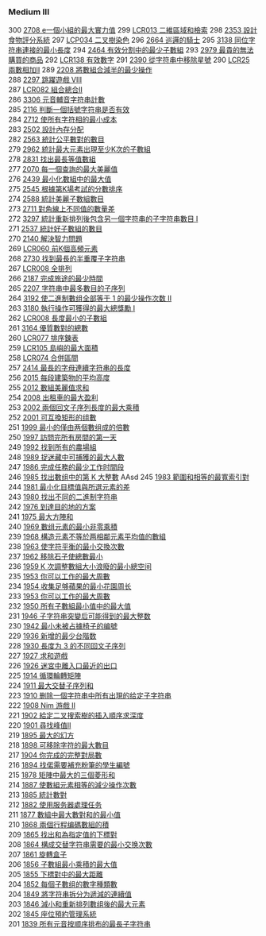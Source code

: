 ### Medium III

300 [2708 e一個小組的最大實力值](./Medium/2708.md)
299 [LCR013 二維區域和檢索](./Medium/LCR013.md)
298 [2353 設計食物評分系統](./Medium/2353.md)
297 [LCP034 二叉樹染色](./Medium/LCP034.md)
296 [2664 巡邏的騎士](./Medium/2664.md)
295 [3138 同位字符串連接的最小長度](./Medium/3138.md)
294 [2464 有效分割中的最少子數組](./Medium/2464.md)
293 [2979 最貴的無法購買的商品](./Medium/2979.md)
292 [LCR138 有效數字](./Medium/LCR138.md)
291 [2390 從字符串中移除星號](./Medium/2390.md)
290 [LCR25 兩數相加II](./Medium/LCR025.md)
289 [2208 將數組合減半的最少操作](./Medium/2208.md)  
288 [2297 跳躍遊戲 VIII](./Medium/2297.md)  
287 [LCR082 組合總合II](./Medium/LCR082.md)  
286 [3306 元音輔音字符串計數](./Medium/3306.md)  
285 [2116 判斷一個括號字符串是否有效](./Medium/2116.md)  
284 [2712 使所有字符相的最小成本](./Medium/2712.md)  
283 [2502 設計內存分配](./Medium/2502.md)  
282 [2563 統計公平數對的數目](./Medium/2563.md)  
279 [2962 統計最大元素出現至少K次的子數組](./Medium/2962.md)  
278 [2831 找出最長等值數組](./Medium/2831.md)  
277 [2070 每一個查詢的最大美麗值](./Medium/2070.md)  
276 [2439 最小化數組中的最大值](./Medium/2439.md)  
275 [2545 根據第K場考試的分數排序](./Medium/2545.md)  
274 [2588 統計美麗子數組數目](./Medium/2588.md)  
273 [2711 對角線上不同值的數量差](./Medium/2711.md)  
272 [3297 統計重新排列後包含另一個字符串的子字符串數目 I](./Medium/3297.md)  
271 [2537 統計好子數組的數目](./Medium/2537.md)  
270 [2140 解決智力問題](./Medium/2140.md)  
269 [LCR060 前K個高頻元素](./Medium/LCR060.md)  
268 [2730 找到最長的半重覆子字符串](./Medium/2730.md)  
267 [LCR008 全排列](./Medium/LCR083.md)  
266 [2187 完成旅途的最少時間](./Medium/2187.md)  
265 [2207 字符串中最多數目的子序列](./Medium/2207.md)  
264 [3192 使二進制數组全部等于 1 的最少操作次数 II](./Medium/3192.md)  
263 [3180 執行操作可獲得的最大總獎勵 I](./Medium/3180.md)  
262 [LCR008 長度最小的子數組](./Medium/LCR008.md)  
261 [3164 優質數對的總數](./Medium/3164.md)  
260 [LCR077 排序鍊表](./Medium/LCR077.md)  
259 [LCR105 島嶼的最大面積](./Medium/LCR105.md)  
258 [LCR074 合併區間](./Medium/LCR074.md)  
257 [2414 最長的字母連續字符串的長度](./Medium/2414.md)  
256 [2015 每段建築物的平均高度](./Medium/2015.md)  
255 [2012 數組美麗值求和](./Medium/2012.md)  
254 [2008 出租車的最大盈利](./Medium/2008.md)  
253 [2002 兩個回文子序列長度的最大乘積](./Medium/2002.md)  
252 [2001 可互換矩形的组數](./Medium/2001.md)  
251 [1999 最小的僅由两個數组成的倍數](./Medium/1999.md)  
250 [1997 訪問完所有房間的第一天](./Medium/1997.md)  
249 [1992 找到所有的農場組](./Medium/1992.md)  
248 [1989 捉迷藏中可捕獲的最大人數](./Medium/1989.md)  
247 [1986 完成任務的最少工作时間段](./Medium/1986.md)  
246 [1985 找出數组中的第 K 大整數](./Medium/1985.md)  AAsd
245 [1983 範圍和相等的最寬索引對](./Medium/1983.md)  
244 [1981 最小化目標值與所選元素的差](./Medium/1981.md)  
243 [1980 找出不同的二進制字符串](./Medium/1980.md)  
242 [1976 到達目的地的方案](./Medium/1976.md)  
241 [1975 最大方陣和](./Medium/1975.md)  
240 [1969 數组元素的最小非零乘積](./Medium/1969.md)  
239 [1968 構造元素不等於两相鄰元素平均值的數組](./Medium/1968.md)  
238 [1963 使字符平衡的最小交換次數](./Medium/1963.md)  
237 [1962 移除石子使總數最小](./Medium/1962.md)  
236 [1959 K 次調整數組大小浪廢的最小總空间](./Medium/1959.md)  
235 [1953 你可以工作的最大周數](./Medium/1953.md)  
234 [1954 收集足够蘋果的最小花園周长](./Medium/1954.md)  
233 [1953 你可以工作的最大周數](./Medium/1953.md)  
232 [1950 所有子數組最小值中的最大值](./Medium/1950.md)  
231 [1946 子字符串突變后可能得到的最大整数](./Medium/1946.md)  
230 [1942 最小未被占據椅子的编號](./Medium/1942.md)  
229 [1936 新增的最少台階数](./Medium/1936.md)   
228 [1930 長度为 3 的不同回文子序列](./Medium/1930.md)  
227 [1927 求和遊戲](./Medium/1927.md)  
226 [1926 迷宮中離入口最近的出口](./Medium/1926.md)  
225 [1914 循環輪轉矩陣](./Medium/1914.md)    
224 [1911 最大交替子序列和](./Medium/1911.md)    
223 [1910 删除一個字符串中所有出現的给定子字符串](./Medium/1910.md)  
222 [1908 Nim 游戲 II](./Medium/1908.md)  
221 [1902 給定二叉搜索樹的插入順序求深度](./Medium/1902.md)  
220 [1901 尋找峰值II](./Medium/1901.md)  
219 [1895 最大的幻方](./Medium/1895.md)  
218 [1898 可移除字符的最大數目](./Medium/1898.md)  
217 [1904 你完成的完整對局數](./Medium/1904.md)  
216 [1894 找偌需要補充粉筆的學生編號](./Medium/1894.md)  
215 [1878 矩陣中最大的三個菱形和](./Medium/1878.md)  
214 [1887 使數組元素相等的減少操作次數](./Medium/1887.md)  
213 [1885 統計數對](./Medium/1885.md)  
212 [1882 使用服务器處理任务](./Medium/1882.md)  
211 [1877 數組中最大數對和的最小值](./Medium/1877.md)  
210 [1868 兩個行程编碼數組的積](./Medium/1868.md)  
209 [1865 找出和為指定值的下標對](./Medium/1865.md)  
208 [1864 構成交替字符串需要的最小交换次數](./Medium/1864.md)  
207 [1861 旋轉盒子](./Medium/1861.md)  
206 [1856 子數組最小乘積的最大值](./Medium/1856.md)  
205 [1855 下標對中的最大距離](./Medium/1855.md)  
204 [1852 每個子數组的數字種類數](./Medium/1852.md)  
204 [1849 將字符串拆分为遞減的連續值](./Medium/1849.md)  
203 [1846 減小和重新排列數组後的最大元素](./Medium/1846.md)  
202 [1845 座位預約管理系統](./Medium/1845.md)  
201 [1839 所有元音按顺序排布的最長子字符串](./Medium/1839.md)  